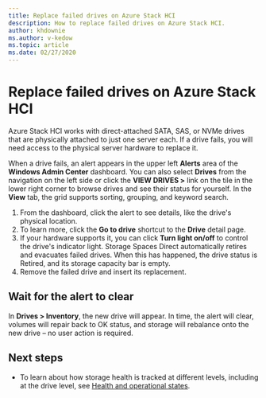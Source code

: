 ```yaml
---
title: Replace failed drives on Azure Stack HCI
description: How to replace failed drives on Azure Stack HCI.
author: khdownie
ms.author: v-kedow
ms.topic: article
ms.date: 02/27/2020
---
```


# Replace failed drives on Azure Stack HCI

Azure Stack HCI works with direct-attached SATA, SAS, or NVMe drives that are physically attached to just one server each. If a drive fails, you will need access to the physical server hardware to replace it.

When a drive fails, an alert appears in the upper left **Alerts** area of the **Windows Admin Center** dashboard. You can also select **Drives** from the navigation on the left side or click the **VIEW DRIVES >** link on the tile in the lower right corner to browse drives and see their status for yourself. In the **View** tab, the grid supports sorting, grouping, and keyword search.

1. From the dashboard, click the alert to see details, like the drive's physical location.
1. To learn more, click the **Go to drive** shortcut to the **Drive** detail page.
1. If your hardware supports it, you can click **Turn light on/off** to control the drive's indicator light.
   Storage Spaces Direct automatically retires and evacuates failed drives. When this has happened, the drive status is Retired, and its storage capacity bar is empty.
1. Remove the failed drive and insert its replacement.

## Wait for the alert to clear
In **Drives > Inventory**, the new drive will appear. In time, the alert will clear, volumes will repair back to OK status, and storage will rebalance onto the new drive – no user action is required.

## Next steps
-  To learn about how storage health is tracked at different levels, including at the drive level, see [Health and operational states](/windows-server/storage/storage-spaces/storage-spaces-states).
